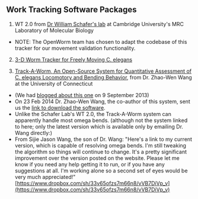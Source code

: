 ## Work Tracking Software Packages ##

1. WT 2.0 from [Dr William Schafer's lab](http://www2.mrc-lmb.cam.ac.uk/groups/wschafer/) at Cambridge University's MRC Laboratory of Molecular Biology
 * NOTE: The OpenWorm team has chosen to adapt the codebase of this tracker for our movement validation functionality.

2. [3-D Worm Tracker for Freely Moving C. elegans](http://www.pubmedcentral.nih.gov/articlerender.fcgi?artid=3578814&tool=pmcentrez&rendertype=abstract)

3. [Track-A-Worm, An Open-Source System for Quantitative Assessment of C. elegans Locomotory and Bending Behavior](http://www.plosone.org/article/info:doi/10.1371/journal.pone.0069653), from Dr. Zhao-Wen Wang at the University of Connecticut
  * (We had [blogged about this one](http://blog.openworm.org/post/60312568840/ios-game-looks-to-kickstart-neuroscience-education) on 9 September 2013)
  * On 23 Feb 2014 Dr. Zhao-Wen Wang, the co-author of this system, sent us the [link to download the software](http://zwwang.uchc.edu/wormtrack/index.html).
  * Unlike the Schafer Lab's WT 2.0, the Track-A-Worm system can apparently handle most omega bends.  (although not the system linked to here; only the latest version which is available only by emailing Dr. Wang directly:)
  * From Sijie Jason Wang, the son of Dr. Wang:
"Here's a link to my current version, which is capable of resolving omega bends.  I'm still tweaking the algorithm so things will continue to change.  It's a pretty significant improvement over the version posted on the website.  Please let me know if you need any help getting it to run, or if you have any suggestions at all.  I'm working alone so a second set of eyes would be very much appreciated!"  [https://www.dropbox.com/sh/33v65ofzs7m66n8/vVB7DiVp_v](https://www.dropbox.com/sh/33v65ofzs7m66n8/vVB7DiVp_v)

